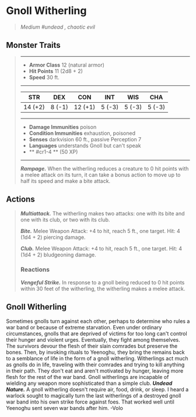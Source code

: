 # Gnoll Witherling
>*Medium #undead , chaotic evil*
## Monster Traits
>___
>- **Armor Class** 12 (natural armor)
>- **Hit Points** 11 (2d8 + 2)
>- **Speed** 30 ft.
>___
>|STR|DEX|CON|INT|WIS|CHA|
>|:---:|:---:|:---:|:---:|:---:|:---:|
>|14 (+2)|8 (-1)|12 (+1)|5 (-3)|5 (-3)|5 (-3)|
>___
>- **Damage Immunities** poison
>- **Condition Immunities** exhaustion, poisoned
>- **Senses** darkvision 60 ft., passive Perception 7
>- **Languages** understands Gnoll but can't speak
>- ** #cr1-4 ** (50 XP)
>___
>***Rampage.*** When the witherling reduces a creature to 0 hit points with a melee attack on its turn, it can take a bonus action to move up to half its speed and make a bite attack.  
>
## Actions
>***Multiattack.*** The witherling makes two attacks: one with its bite and one with its club, or two with its club.  
>
>***Bite.*** Melee Weapon Attack: +4 to hit, reach 5 ft., one target. Hit: 4 (1d4 + 2) piercing damage.  
>
>***Club.*** Melee Weapon Attack: +4 to hit, reach 5 ft., one target. Hit: 4 (1d4 + 2) bludgeoning damage.  
>
>### Reactions
>***Vengeful Strike.*** In response to a gnoll being reduced to 0 hit points within 30 feet of the witherling, the witherling makes a melee attack.
## Gnoll Witherling
Sometimes gnolls turn against each other, perhaps to determine who rules a war band or because of extreme starvation. Even under ordinary circumstances, gnolls that are deprived of victims for too long can't control their hunger and violent urges. Eventually, they fight among themselves.
The survivors devour the flesh of their slain comrades but preserve the bones. Then, by invoking rituals to Yeenoghu, they bring the remains back to a semblance of life in the form of a gnoll witherling.
Witherlings act much as gnolls do in life, traveling with their comrades and trying to kill anything in their path. They don't eat and aren't motivated by hunger, leaving more flesh for the rest of the war band. Gnoll witherlings are incapable of wielding any weapon more sophisticated than a simple club.
***Undead Nature.***  A gnoll witherling doesn't require air, food, drink, or sleep.
I heard a warlock sought to magically turn the last witherlings of a destroyed gnoll war band into his own strike force against foes. That worked well until Yeenoghu sent seven war bands after him.
-Volo
